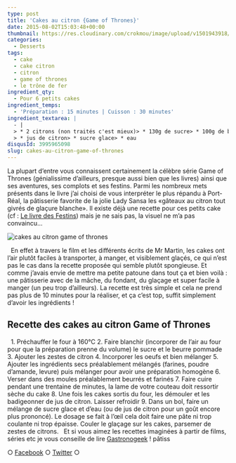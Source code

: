 ```yaml
---
type: post
title: 'Cakes au citron {Game of Thrones}'
date: 2015-08-02T15:03:48+00:00
thumbnail: https://res.cloudinary.com/crokmou/image/upload/v1501943918/lemon-cake-game-of-thrones-crokmou-blog.jpg
categories: 
  - Desserts
tags: 
  - cake
  - cake citron
  - citron
  - game of thrones
  - le trône de fer
ingredient_qty: 
  - Pour 6 petits cakes
ingredient_temps: 
  - 'Préparation : 15 minutes | Cuisson : 30 minutes'
ingredient_textarea: |
  - |
  > * 2 citrons (non traités c'est mieux)> * 130g de sucre> * 100g de beurre pommade> * 3 oeufs> * 100g de poudre d'amande> * 40g de farine d'epeautre> * 30g de farine T65/T55> * 6g de levure chimique
  > * jus de citron> * sucre glace> * eau
disqusId: 3995965098
slug: cakes-au-citron-game-of-thrones
---
```


La plupart d’entre vous connaissent certainement la célèbre série Game of Thrones (génialissime d’ailleurs, presque aussi bien que les livres) ainsi que ses aventures, ses complots et ses festins. Parmi les nombreux mets présents dans le livre j’ai choisi de vous interpréter le plus répandu à Port-Réal, la pâtisserie favorite de la jolie Lady Sansa les «gâteaux au citron tout givrés de glaçure blanche». Il existe déjà une recette pour ces petits cake (cf : [Le livre des Festins](http://www.amazon.fr/Games-thrones-festins-recettes-officiel/dp/2364802679)) mais je ne sais pas, la visuel ne m’a pas convaincu…  

![cakes au citron game of thrones](http://www.crokmou.com/wp-content/uploads/2015/08/lemoncakesgif.gif)

  En effet à travers le film et les différents écrits de Mr Martin, les cakes ont l’air plutôt faciles à transporter, à manger, et visiblement glaçés, ce qui n’est pas le cas dans la recette proposée qui semble plutôt spongieuse. Et comme j’avais envie de mettre ma petite patoune dans tout ça et bien voilà : une pâtisserie avec de la mâche, du fondant, du glaçage et super facile à manger (un peu trop d’ailleurs). La recette est très simple et cela ne prend pas plus de 10 minutes pour la réaliser, et ça c’est top, suffit simplement d’avoir les ingrédients !    

## **Recette des cakes au citron Game of Thrones**

  1\. Préchauffer le four à 160°C 2\. Faire blanchir (incorporer de l’air au four pour que la préparation prenne du volume) le sucre et le beurre pommade 3\. Ajouter les zestes de citron 4\. Incorporer les oeufs et bien mélanger 5\. Ajouter les ingrédients secs préalablement mélangés (farines, poudre d’amande, levure) puis mélanger pour avoir une préparation homogène 6\. Verser dans des moules préalablement beurrés et farinés 7\. Faire cuire pendant une trentaine de minutes, la lame de votre couteau doit ressortir sèche du cake 8\. Une fois les cakes sortis du four, les démouler et les badigeonner de jus de citron. Laisser refroidir 9\. Dans un bol, faire un mélange de sucre glace et d’eau (ou de jus de citron pour un goût encore plus prononcé). Le dosage se fait à l’œil cela doit faire une pâte ni trop coulante ni trop épaisse. Couler le glaçage sur les cakes, parsemer de zestes de citrons.   Et si vous aimez les recettes imaginées à partir de films, séries etc je vous conseille de lire [Gastronogeek](http://www.crokmou.com/2015/01/gastronogeek-le-livre-parfait-pour-moi) ! pâtiss

○ [Facebook](https://www.facebook.com/crokmou.blog) ○ [Twitter](https://twitter.com/Crokmou) ○